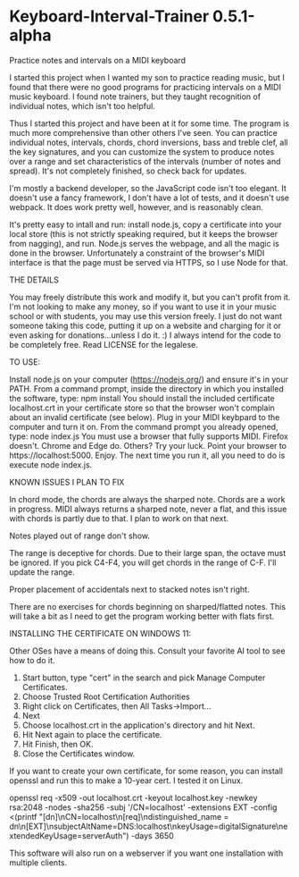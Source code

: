 # Keyboard-Interval-Trainer 0.5.1-alpha
Practice notes and intervals on a MIDI keyboard

I started this project when I wanted my son to practice reading music, but I found that there were no good programs for practicing intervals on a MIDI music keyboard.  I found note trainers, but they taught recognition of individual notes, which isn't too helpful.

Thus I started this project and have been at it for some time.  The program is much more comprehensive than other others I've seen.  You can practice individual notes, intervals, chords, chord inversions, bass and treble clef, all the key signatures, and you can customize the system to produce notes over a range and set characteristics of the intervals (number of notes and spread).  It's not completely finished, so check back for updates.

I'm mostly a backend developer, so the JavaScript code isn't too elegant.  It doesn't use a fancy framework, I don't have a lot of tests, and it doesn't use webpack.  It does work pretty well, however, and is reasonably clean.

It's pretty easy to intall and run: install node.js, copy a certificate into your local store (this is not strictly speaking required, but it keeps the browser from nagging), and run.  Node.js serves the webpage, and all the magic is done in the browser.  Unfortunately a constraint of the browser's MIDI interface is that the page must be served via HTTPS, so I use Node for that.

THE DETAILS

You may freely distribute this work and modify it, but you can't profit from it. I'm not looking to make any money, so if you want to use it in your music school or with students, you may use this version freely.  I just do not want someone taking this code, putting it up on a website and charging for it or even asking for donations...unless I do it. :)  I always intend for the code to be completely free. Read LICENSE for the legalese.

TO USE:

Install node.js on your computer (https://nodejs.org/) and ensure it's in your PATH.
From a command prompt, inside the directory in which you installed the software, type: npm install
You should install the included certificate localhost.crt in your certificate store so that the browser won't complain about an invalid certificate (see below).
Plug in your MIDI keybpard to the computer and turn it on.
From the command prompt you already opened, type: node index.js
You must use a browser that fully supports MIDI.  Firefox doesn't.  Chrome and Edge do.  Others?  Try your luck.  Point your browser to https://localhost:5000.
Enjoy.  The next time you run it, all you need to do is execute node index.js.

KNOWN ISSUES I PLAN TO FIX

In chord mode, the chords are always the sharped note.  Chords are a work in progress.  MIDI always returns a sharped note, never a flat, and this issue with chords is
partly due to that.  I plan to work on that next.

Notes played out of range don't show.

The range is deceptive for chords.  Due to their large span, the octave must be ignored.  If you pick C4-F4, you will get chords in the range of C-F.  I'll update the range.

Proper placement of accidentals next to stacked notes isn't right.

There are no exercises for chords beginning on sharped/flatted notes.  This will take a bit as I need to get the program working better with flats first.


INSTALLING THE CERTIFICATE ON WINDOWS 11:

Other OSes have a means of doing this.  Consult your favorite AI tool to see how to do it.
1. Start button, type "cert" in the search and pick Manage Computer Certificates.
2. Choose Trusted Root Certification Authorities
3. Right click on Certificates, then All Tasks->Import...
4. Next
5. Choose localhost.crt in the application's directory and hit Next.
6. Hit Next again to place the certificate.
7. Hit Finish, then OK.
8. Close the Certificates window.

If you want to create your own certificate, for some reason, you can install openssl and run this to make a 10-year cert. I tested it on Linux.

openssl req -x509 -out localhost.crt -keyout localhost.key -newkey rsa:2048 -nodes -sha256 -subj '/CN=localhost' -extensions EXT -config <(printf "[dn]\nCN=localhost\n[req]\ndistinguished_name = dn\n[EXT]\nsubjectAltName=DNS:localhost\nkeyUsage=digitalSignature\nextendedKeyUsage=serverAuth") -days 3650

This software will also run on a webserver if you want one installation with multiple clients.
